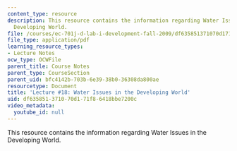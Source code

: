 ```yaml
---
content_type: resource
description: This resource contains the information regarding Water Issues in the
  Developing World.
file: /courses/ec-701j-d-lab-i-development-fall-2009/df635851371070d171f86418bbe7200c_MITEC_701JF09_lec18_nb.pdf
file_type: application/pdf
learning_resource_types:
- Lecture Notes
ocw_type: OCWFile
parent_title: Course Notes
parent_type: CourseSection
parent_uid: bfc4142b-703b-6e39-38b0-36308da800ae
resourcetype: Document
title: 'Lecture #18: Water Issues in the Developing World'
uid: df635851-3710-70d1-71f8-6418bbe7200c
video_metadata:
  youtube_id: null
---
```

This resource contains the information regarding Water Issues in the Developing World.